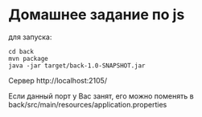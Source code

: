 # Домашнее задание по js

для запуска:

```
cd back
mvn package
java -jar target/back-1.0-SNAPSHOT.jar
```

Сервер http://localhost:2105/

Если данный порт у Вас занят, его можно поменять в back/src/main/resources/application.properties
